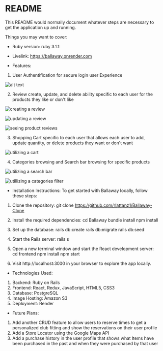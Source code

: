 # README

This README would normally document whatever steps are necessary to get the
application up and running.

Things you may want to cover:

* Ruby version: ruby 3.1.1

* Livelink: https://ballaway.onrender.com

* Features:

1. User Authentification for secure login user Experience

![alt text](https://github.com/[username]/[reponame]/blob/[branch]/image.jpg?raw=true)

2.  Review create, update, and delete ability specific to each user for the products they like or don't like

![creating a review](https://github.com/rlattanz1/Ballaway-Clone/Ballaway/images/main/create_reviews.png?raw=true)

![updating a review](https://github.com/rlattanz1/Ballaway-Clone/main/images/update_reviews.png?raw=true)

![seeing product reviews](https://github.com/rlattanz1/Ballaway-Clone/images/main/product_reviews.png?raw=true)

3. Shopping Cart specific to each user that allows each user to add, update quantity, or delete products they want or don't want

![utilizing a cart](https://github.com/rlattanz1/Ballaway-Clone/images/main/cart.png?raw=true)

4. Categories browsing and Search bar browsing for specific products

![utilizing a search bar](https://github.com/rlattanz1/Ballaway-Clone/images/main/categories.png?raw=true)

![utillizing a categories filter](https://github.com/rlattanz1/Ballaway-Clone/images/main/search.png?raw=true)

* Installation Instructions:
To get started with Ballaway locally, follow these steps:

1. Clone the repository: git clone https://github.com/rlattanz1/Ballaway-Clone

2. Install the required dependencies: cd Ballaway bundle install npm install

3. Set up the database: rails db:create rails db:migrate rails db:seed

4. Start the Rails server: rails s

5. Open a new terminal window and start the React development server: cd frontend npm install npm start

6. Visit http://localhost:3000 in your browser to explore the app locally.

* Technologies Used:
1. Backend: Ruby on Rails
2. Frontend: React, Redux, JavaScript, HTML5, CSS3
3. Database: PostgreSQL
4. Image Hosting: Amazon S3
5. Deployment: Render

* Future Plans:
1. Add another CRUD feature to allow users to reserve times to get a personalized club fitting and show the reservations on their user profile
2. Add a Store Locator using the Google Maps API
3. Add a purchase history in the user profile that shows what Items have been purchased in the past and when they were purchased by that user
